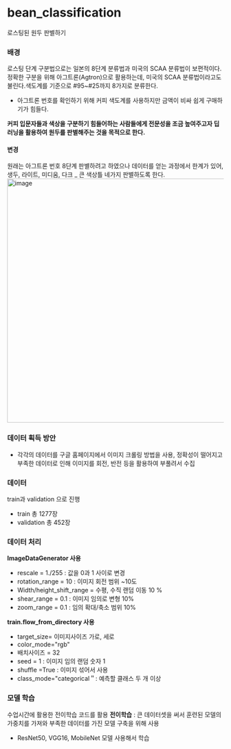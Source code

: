 # bean_classification
로스팅된 원두 판별하기

### 배경
로스팅 단계 구분법으로는 일본의 8단계 분류법과 미국의 SCAA 분류법이 보편적이다.
정확한 구분을 위해 아그트론(Agtron)으로 활용하는데, 미국의 SCAA 분류법이라고도 불린다.색도계를 기준으로 #95~#25까지 8가지로 분류한다.
- 아그트론 번호를 확인하기 위해 커피 색도계를 사용하지만 금액이 비싸 쉽게 구매하기가 힘들다.

**커피 입문자들과 색상을 구분하기 힘들어하는 사람들에게 전문성을 조금 높여주고자
딥러닝을 활용하여 원두를 판별해주는 것을 목적으로 한다.**


#### 변경
원래는 아그트론 번호 8단계 판별하려고 하였으나 데이터를 얻는 과정에서 한계가 있어, 생두, 라이트, 미디움, 다크 _ 큰 색상틀 네가지 판별하도록 한다. 
<img width="566" alt="image" src="https://user-images.githubusercontent.com/90433342/220129459-35ba2ae1-fa75-4cc7-ad9a-455056b16f35.png">


### 데이터 획득 방안
- 각각의 데이터를 구글 홈페이지에서 이미지 크롤링 방법을 사용, 정확성이 떨어지고 부족한 데이터로 인해 이미지를 회전, 반전 등을 활용하여 부풀려서 수집


### 데이터
train과 validation 으로 진행 
- train 총 1277장
- validation 총 452장

### 데이터 처리
**ImageDataGenerator 사용**
- rescale = 1./255 : 값을 0과 1 사이로 변경
- rotation_range = 10 : 이미지 회전 범위 ~10도
- Width/height_shift_range = 수평, 수직 랜덤 이동 10 %
- shear_range = 0.1 : 이미지 임의로 변형 10% 
- zoom_range = 0.1 : 임의 확대/축소 범위 10%

**train.flow_from_directory 사용**
- target_size= 이미지사이즈 가로, 세로
- color_mode="rgb"
- 배치사이즈 = 32
- seed = 1 : 이미지 임의 랜덤 숫자 1
- shuffle =True : 이미지 섞어서 사용
- class_mode="categorical＂: 예측할 클래스 두 개 이상 


### 모델 학습
수업시간에 활용한 전이학습 코드를 활용
**전이학습** : 큰 데이터셋을 써서 훈련된 모델의 가중치를 가져와 부족한 데이터를 가진 모델 구축을 위해 사용

- ResNet50, VGG16, MobileNet 모델 사용해서 학습

